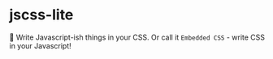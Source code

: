 # jscss-lite
:lemon: Write Javascript-ish things in your CSS. Or call it `Embedded CSS` - write CSS in your Javascript!
